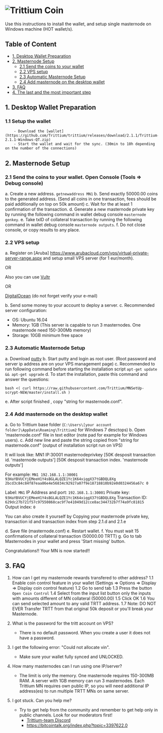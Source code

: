 # ![Trittium Coin](http://54.36.159.72:8080/images/logo.png)

Use this instructions to install the wallet,  and setup single masternode on Windows machine (HOT wallet/s).


## Table of Content
* [1. Desktop Wallet Preparation](#1-desktop-wallet-preparation-)
* [2. Masternode Setup](#2-masternode-setup-)
	* [2.1 Send the coins to your wallet](#21-send-the-coins-to-your-wallet)
	* [2.2 VPS setup](#22-vps-setup)
	* [2.3 Automatic Masternode Setup](#23-automatic-masternode-setup)
	* [2.4 Add masternode on the desktop wallet](#24-add-masternode-on-the-desktop-wallet)
* [3. FAQ](#3-faq)
* [4. The last and the most important step](#4-the-last-and-the-most-important-step)

## 1. Desktop Wallet Preparation

### 1.1 Setup the wallet
        - Download the [wallet](https://github.com/Trittium/trittium/releases/download/2.1.1/Trittium-2.1.1-Windows-QT.zip)
        - Start the wallet and wait for the sync. (30min to 10h depending on the number of the connections)
	
## 2. Masternode Setup

### 2.1 Send the coins to your wallet. Open Console (Tools => Debug console)
a. Create a new address. `getnewaddress MN1`
b. Send exactly 50000.00 coins to the generated address. (Send all coins in one transaction, fees should be paid additionally on top on 50k amount)
c. Wait for the at least 1 confirmation of the transaction.
d. Generate a new masternode private key by running the following command in wallet debug console `masternode genkey`.
e. Take txID of collateral transaction by running the following command in wallet debug console `masternode outputs`. 
f. Do not close console, or copy results to any place.

### 2.2 VPS setup
a. Register on [Aruba] https://www.arubacloud.com/vps/virtual-private-server-range.aspx and setup small VPS server (for 1 eur/month).

OR

Also you can use [Vultr](https://www.vultr.com) 

OR

[DigitalOcean](https://digitalocean.com) (do not forget verify your e-mail)

b. Send some money to your account to deploy a server. 
c. Recommended server configuration:  
- OS: Ubuntu 16.04
- Memory: 1GB (This server is capable to run 3 masternodes. One masternode need 150-300Mb memory)
- Storage: 10GB minimum free space

### 2.3 Automatic Masternode Setup
a. Download [putty](https://the.earth.li/~sgtatham/putty/latest/w64/putty-64bit-0.70-installer.msi)
b. Start putty and login as root user. (Root password and server ip address are on your VPS management page)
c. Recommended to run following command before starting the installation script `apt-get update && apt-get upgrade`
d. To start the installation, paste this command and answer the questions:
```
bash <( curl https://raw.githubusercontent.com/Trittium/MNSetUp-scrypt-NEW/master/install.sh )

```
e.  After script finished , copy "string for masternode.conf".

### 2.4 Add masternode on the desktop wallet

a. Go to Trittium base folder (`C:\Users\[your account folder]\AppData\Roaming\Trittium2` for Windows 7 desctops)
b. Open 'masternode.conf' file in text editor (note pad for example for Windows users).
c. Add new line and paste the string copied from "string for masternode.conf" (output of installation script run on VPS)
   
  It will look like: 
  MN1 IP:30001 masternodeprivkey [50K desposit transaction id. 'masternode outputs'] [50K desposit transaction index. 'masternode outputs']
   
  For example: 
  `MN1 192.168.1.1:30001 93HaYBVUCYjEMeeH1Y4sBGLALQZE1Yc1K64xiqgX37tGBDQL8Xg 2bcd3c84c84f87eaa86e4e56834c92927a07f9e18718810b92e0d0324456a67c 0`

  Label: `MN1`
  IP Address and port: `192.168.1.1:30001`
  Private key: `93HaYBVUCYjEMeeH1Y4sBGLALQZE1Yc1K64xiqgX37tGBDQL8Xg`
  Transaction ID: `629dc27b721f57c97550868cac9f7e41049d12cce8ac344732b7f74a9fc81815`
  Output index:  `0`

  You can also create it yourself by Copying your masternode private key, transaction id and transaction index from step 2.1.d and 2.1.e

d. Save file (masternode.conf)
e. Restart wallet.
f. You must wait 15 confirmations of collateral transaction (50000.00 TRTT)
g. Go to tab Masternodes in your wallet and press 'Start missing' button.


Congratulations!!
Your MN is now started!!   
	

## 3. FAQ


1. How can I get my masternode rewards transfered to other address?
	1.1 Enable coin control feature in your wallet (Settings => Options => Display => Display coin control feature)
	1.2 Go to send tab
        1.3 Press the button `Open Coin Control`
	1.4 Select from the input list button only the inputs with amounts different of MN collateral (50000.00)
	1.5 Click OK
	1.6 You can send selected amount to any valid TRTT address.
	1.7 Note: DO NOT EVER Transfer TRTT from that original 50k deposit or you'll break your Masternode.

2. What is the password for the tritt account on VPS?
	- There is no default password. When you create a user it does not have a password.

3. I get the following error: "Could not allocate vin".
	- Make sure your wallet fully synced and UNLOCKED.

4. How many masternodes can I run using one IP/server?
	- The limit is only the memory. One masternode requires 150-300MB RAM. A server with 1GB memory can run 3 masternodes. Each Trittium MN requires own public IP, so you will need additional IP address(es) to run multiple TRTT MNs on same server.

5. I got stuck. Can you help me?
	- Try to get help from the community and remember to get help only in public channels. Look for our moderators first!
		- [Trittium-team Discord](https://discord.gg/DXQbQ9)
		- [https://bitcointalk.org/index.php?topic=3397622.0 ](https://bitcointalk.org/index.php?topic=3397622.0 )
